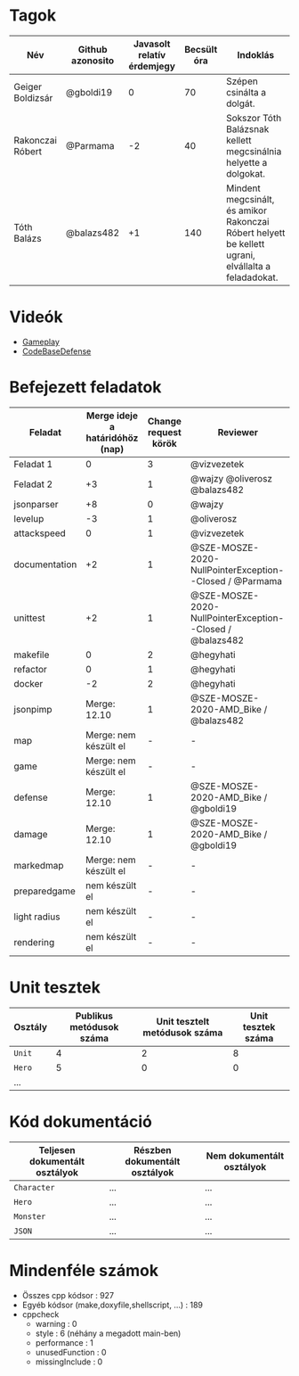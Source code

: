 # Tagok

| Név | Github azonosito  | Javasolt relatív érdemjegy | Becsült óra | Indoklás  | 
| --- | ---- | --- | ------------------ | --------- |
| Geiger Boldizsár | @gboldi19 | 0 | 70 | Szépen csinálta a dolgát. |
| Rakonczai Róbert | @Parmama | -2 | 40 | Sokszor Tóth Balázsnak kellett megcsinálnia helyette a dolgokat. |
| Tóth Balázs | @balazs482 | +1 | 140 | Mindent megcsinált, és amikor Rakonczai Róbert helyett be kellett ugrani, elvállalta a feladadokat. |


# Videók

 - [Gameplay](/videos/gameplay.mp4)
 - [CodeBaseDefense](/videos/codebasedefense.mp4)

# Befejezett feladatok

| Feladat | Merge ideje a határidóhöz (nap) | Change request körök | Reviewer | 
| ------- | ------------------------------- | -------------------- | -------- |
| Feladat 1 | 0 | 3 | @vizvezetek | 
| Feladat 2 | +3 | 1 | @wajzy @oliverosz @balazs482 |
| jsonparser | +8 | 0 | @wajzy |
| levelup | -3 | 1 | @oliverosz |
| attackspeed | 0 | 1 | @vizvezetek |
| documentation | +2 | 1 | @SZE-MOSZE-2020-NullPointerException--Closed / @Parmama |
| unittest | +2 | 1 | @SZE-MOSZE-2020-NullPointerException--Closed / @balazs482 |
| makefile | 0 | 2 | @hegyhati |
| refactor | 0 | 1 | @hegyhati |
| docker | -2 | 2 | @hegyhati |
| jsonpimp | Merge: 12.10 | 1 | @SZE-MOSZE-2020-AMD_Bike / @balazs482 |
| map | Merge: nem készült el | - | - |
| game | Merge: nem készült el | - | - |
| defense | Merge: 12.10 | 1 | @SZE-MOSZE-2020-AMD_Bike / @gboldi19 |
| damage | Merge: 12.10 | 1 | @SZE-MOSZE-2020-AMD_Bike / @gboldi19 |
| markedmap | Merge: nem készült el | - | - |
| preparedgame | nem készült el | - | -
| light radius | nem készült el | - | - |
| rendering | nem készült el | - | - |

# Unit tesztek

| Osztály | Publikus metódusok száma | Unit tesztelt metódusok száma | Unit tesztek száma |
| --- | --- | --- | --- |
| `Unit` | 4 | 2 | 8 |
| `Hero` | 5 | 0 | 0 | 
| ... |

# Kód dokumentáció

| Teljesen dokumentált osztályok | Részben dokumentált osztályok | Nem dokumentált osztályok |
| --- | --- | --- | 
| `Character` | ... | ... | 
| `Hero` | ... | ... |  
| `Monster` | ... | ... | 
| `JSON` | ... | ... |  


# Mindenféle számok

 - Összes cpp kódsor : 927
 - Egyéb kódsor (make,doxyfile,shellscript, ...) : 189
 - cppcheck
   - warning : 0
   - style : 6 (néhány a megadott main-ben)
   - performance : 1
   - unusedFunction : 0
   - missingInclude : 0
